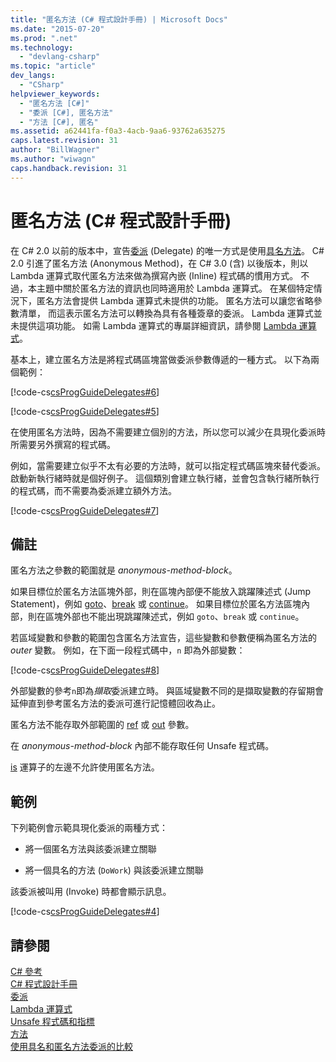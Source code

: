 ```yaml
---
title: "匿名方法 (C# 程式設計手冊) | Microsoft Docs"
ms.date: "2015-07-20"
ms.prod: ".net"
ms.technology: 
  - "devlang-csharp"
ms.topic: "article"
dev_langs: 
  - "CSharp"
helpviewer_keywords: 
  - "匿名方法 [C#]"
  - "委派 [C#], 匿名方法"
  - "方法 [C#], 匿名"
ms.assetid: a62441fa-f0a3-4acb-9aa6-93762a635275
caps.latest.revision: 31
author: "BillWagner"
ms.author: "wiwagn"
caps.handback.revision: 31
---
```

# 匿名方法 (C# 程式設計手冊)
在 C\# 2.0 以前的版本中，宣告[委派](../../../csharp/language-reference/keywords/delegate.md) \(Delegate\) 的唯一方式是使用[具名方法](../../../csharp/programming-guide/delegates/delegates-with-named-vs-anonymous-methods.md)。  C\# 2.0 引進了匿名方法 \(Anonymous Method\)，在 C\# 3.0 \(含\) 以後版本，則以 Lambda 運算式取代匿名方法來做為撰寫內嵌 \(Inline\) 程式碼的慣用方式。  不過，本主題中關於匿名方法的資訊也同時適用於 Lambda 運算式。  在某個特定情況下，匿名方法會提供 Lambda 運算式未提供的功能。  匿名方法可以讓您省略參數清單，  而這表示匿名方法可以轉換為具有各種簽章的委派。  Lambda 運算式並未提供這項功能。  如需 Lambda 運算式的專屬詳細資訊，請參閱 [Lambda 運算式](../../../csharp/programming-guide/statements-expressions-operators/lambda-expressions.md)。  
  
 基本上，建立匿名方法是將程式碼區塊當做委派參數傳遞的一種方式。  以下為兩個範例：  
  
 [!code-cs[csProgGuideDelegates#6](../../../csharp/programming-guide/delegates/codesnippet/csharp/csrefDelegates/Delegates.cs#6)]  
  
 [!code-cs[csProgGuideDelegates#5](../../../csharp/programming-guide/delegates/codesnippet/csharp/csrefDelegates/Delegates.cs#5)]  
  
 在使用匿名方法時，因為不需要建立個別的方法，所以您可以減少在具現化委派時所需要另外撰寫的程式碼。  
  
 例如，當需要建立似乎不太有必要的方法時，就可以指定程式碼區塊來替代委派。  啟動新執行緒時就是個好例子。  這個類別會建立執行緒，並會包含執行緒所執行的程式碼，而不需要為委派建立額外方法。  
  
 [!code-cs[csProgGuideDelegates#7](../../../csharp/programming-guide/delegates/codesnippet/csharp/csrefDelegates/Delegates.cs#7)]  
  
## 備註  
 匿名方法之參數的範圍就是 *anonymous\-method\-block*。  
  
 如果目標位於匿名方法區塊外部，則在區塊內部便不能放入跳躍陳述式 \(Jump Statement\)，例如 [goto](../../../csharp/language-reference/keywords/goto.md)、[break](../../../csharp/language-reference/keywords/break.md) 或 [continue](../../../csharp/language-reference/keywords/continue.md)。  如果目標位於匿名方法區塊內部，則在區塊外部也不能出現跳躍陳述式，例如 `goto`、`break` 或 `continue`。  
  
 若區域變數和參數的範圍包含匿名方法宣告，這些變數和參數便稱為匿名方法的 *outer* 變數。  例如，在下面一段程式碼中，`n` 即為外部變數：  
  
 [!code-cs[csProgGuideDelegates#8](../../../csharp/programming-guide/delegates/codesnippet/csharp/csrefDelegates/Delegates.cs#8)]  
  
 外部變數的參考`n`即為*擷取*委派建立時。  與區域變數不同的是擷取變數的存留期會延伸直到參考匿名方法的委派可進行記憶體回收為止。  
  
 匿名方法不能存取外部範圍的 [ref](../../../csharp/language-reference/keywords/ref.md) 或 [out](../../../csharp/language-reference/keywords/out.md) 參數。  
  
 在 *anonymous\-method\-block* 內部不能存取任何 Unsafe 程式碼。  
  
 [is](../../../csharp/language-reference/keywords/is.md) 運算子的左邊不允許使用匿名方法。  
  
## 範例  
 下列範例會示範具現化委派的兩種方式：  
  
-   將一個匿名方法與該委派建立關聯  
  
-   將一個具名的方法 \(`DoWork`\) 與該委派建立關聯  
  
 該委派被叫用 \(Invoke\) 時都會顯示訊息。  
  
 [!code-cs[csProgGuideDelegates#4](../../../csharp/programming-guide/delegates/codesnippet/csharp/csrefDelegates/Delegates.cs#4)]  
  
## 請參閱  
 [C\# 參考](../../../csharp/language-reference/index.md)   
 [C\# 程式設計手冊](../../../csharp/programming-guide/index.md)   
 [委派](../../../csharp/programming-guide/delegates/index.md)   
 [Lambda 運算式](../../../csharp/programming-guide/statements-expressions-operators/lambda-expressions.md)   
 [Unsafe 程式碼和指標](../../../csharp/programming-guide/unsafe-code-pointers/index.md)   
 [方法](../../../csharp/programming-guide/classes-and-structs/methods.md)   
 [使用具名和匿名方法委派的比較](../../../csharp/programming-guide/delegates/delegates-with-named-vs-anonymous-methods.md)